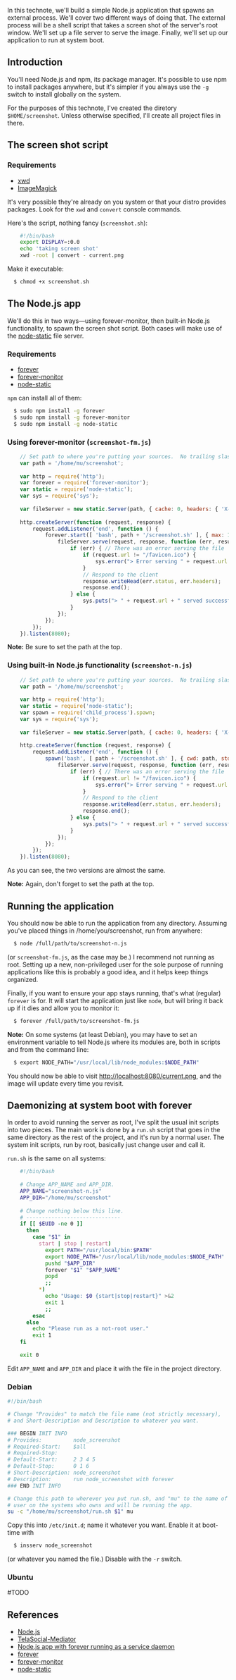 In this technote, we'll build a simple Node.js application that spawns an external process.  We'll cover two different ways of doing that.  The external process will be a shell script that takes a screen shot of the server's root window.  We'll set up a file server to serve the image.  Finally, we'll set up our application to run at system boot.


## Introduction

You'll need Node.js and npm, its package manager.  It's possible to use npm to install packages anywhere, but it's simpler if you always use the `-g` switch to install globally on the system.

For the purposes of this technote, I've created the diretory `$HOME/screenshot`.  Unless otherwise specified, I'll create all project files in there. 


## The screen shot script

### Requirements
* [xwd](http://www.xfree86.org/current/xwd.1.html)
* [ImageMagick](http://www.imagemagick.org/script/index.php)

It's very possible they're already on you system or that your distro provides packages.  Look for the `xwd` and `convert` console commands.

Here's the script, nothing fancy (`screenshot.sh`):

``` bash
    #!/bin/bash
    export DISPLAY=:0.0
    echo 'taking screen shot'
    xwd -root | convert - current.png
```

Make it executable:

``` bash
  $ chmod +x screenshot.sh
```


## The Node.js app

We'll do this in two ways&mdash;using forever-monitor, then built-in Node.js functionality, to spawn the screen shot script.  Both cases will make use of the [node-static](https://github.com/cloudhead/node-static) file server.

### Requirements
* [forever](https://github.com/nodejitsu/forever)
* [forever-monitor](https://github.com/nodejitsu/forever-monitor)
* [node-static](https://github.com/cloudhead/node-static)

`npm` can install all of them:

``` bash
  $ sudo npm install -g forever
  $ sudo npm install -g forever-monitor
  $ sudo npm install -g node-static
```

### Using forever-monitor (`screenshot-fm.js`)

``` js
    // Set path to where you're putting your sources.  No trailing slash!
    var path = '/home/mu/screenshot';
    
    var http = require('http');
    var forever = require('forever-monitor');
    var static = require('node-static');
    var sys = require('sys');
    
    var fileServer = new static.Server(path, { cache: 0, headers: { 'X-TelaSocial': 'hi' } });
    
    http.createServer(function (request, response) {
        request.addListener('end', function () {
            forever.start([ 'bash', path + '/screenshot.sh' ], { max: 1, cwd: path }).on('exit', function () {
                fileServer.serve(request, response, function (err, result) {
                    if (err) { // There was an error serving the file
                        if (request.url != "/favicon.ico") {
                            sys.error("> Error serving " + request.url + " - " + err.message);
                        }
                        // Respond to the client
                        response.writeHead(err.status, err.headers);
                        response.end();
                    } else {
                        sys.puts("> " + request.url + " served successfully");
                    }
                });
            });
        });
    }).listen(8080);
```

**Note:**  Be sure to set the path at the top.


### Using built-in Node.js functionality (`screenshot-n.js`)

``` js
    // Set path to where you're putting your sources.  No trailing slash!
    var path = '/home/mu/screenshot';
    
    var http = require('http');
    var static = require('node-static');
    var spawn = require('child_process').spawn;
    var sys = require('sys');
    
    var fileServer = new static.Server(path, { cache: 0, headers: { 'X-TelaSocial': 'hi' } });
    
    http.createServer(function (request, response) {
        request.addListener('end', function () {
            spawn('bash', [ path + '/screenshot.sh' ], { cwd: path, stdio: 'inherit' }).on('exit', function () {
                fileServer.serve(request, response, function (err, result) {
                    if (err) { // There was an error serving the file
                        if (request.url != "/favicon.ico") {
                            sys.error("> Error serving " + request.url + " - " + err.message);
                        }
                        // Respond to the client
                        response.writeHead(err.status, err.headers);
                        response.end();
                    } else {
                        sys.puts("> " + request.url + " served successfully");
                    }
                });
            });
        });
    }).listen(8080);
```

As you can see, the two versions are almost the same.

**Note:**  Again, don't forget to set the path at the top.


## Running the application

You should now be able to run the application from any directory.  Assuming you've placed things in /home/you/screenshot, run from anywhere:

``` bash
  $ node /full/path/to/screenshot-n.js
```

(or `screenshot-fm.js`, as the case may be.)  I recommend not running as root.  Setting up a new, non-privileged user for the sole purpose of running applications like this is probably a good idea, and it helps keep things organized.

Finally, if you want to ensure your app stays running, that's what (regular) `forever` is for.  It will start the application just like `node`, but will bring it back up if it dies and allow you to monitor it:

``` bash
  $ forever /full/path/to/screenshot-fm.js
```

**Note:**  On some systems (at least Debian), you may have to set an environment variable to tell Node.js where its modules are, both in scripts and from the command line:

``` bash
  $ export NODE_PATH="/usr/local/lib/node_modules:$NODE_PATH"
```

You should now be able to visit [http://localhost:8080/current.png](http://localhost:8080/current.png), and the image will update every time you revisit.


## Daemonizing at system boot with forever

In order to avoid running the server as root, I've split the usual init scripts into two pieces.  The main work is done by a `run.sh` script that goes in the same directory as the rest of the project, and it's run by a normal user.  The system init scripts, run by root, basically just change user and call it.

`run.sh` is the same on all systems:

``` bash
    #!/bin/bash
    
    # Change APP_NAME and APP_DIR.
    APP_NAME="screenshot-n.js"
    APP_DIR="/home/mu/screenshot"
    
    # Change nothing below this line.
    # ------------------------------
    if [[ $EUID -ne 0 ]]
      then
        case "$1" in
          start | stop | restart)
            export PATH="/usr/local/bin:$PATH"
            export NODE_PATH="/usr/local/lib/node_modules:$NODE_PATH"
            pushd "$APP_DIR"
            forever "$1" "$APP_NAME"
            popd
            ;;
          *)
            echo "Usage: $0 {start|stop|restart}" >&2
            exit 1
            ;;
        esac
      else
        echo "Please run as a not-root user."
        exit 1
    fi
    
    exit 0
```

Edit `APP_NAME` and `APP_DIR` and place it with the file in the project directory.

### Debian

``` bash
#!/bin/bash

# Change "Provides" to match the file name (not strictly necessary),
# and Short-Description and Description to whatever you want.

### BEGIN INIT INFO
# Provides:          node_screenshot
# Required-Start:    $all
# Required-Stop:
# Default-Start:     2 3 4 5
# Default-Stop:      0 1 6
# Short-Description: node_screenshot
# Description:       run node_screenshot with forever
### END INIT INFO

# Change this path to wherever you put run.sh, and "mu" to the name of the
# user on the systems who owns and will be running the app.
su -c "/home/mu/screenshot/run.sh $1" mu
```

Copy this into `/etc/init.d`; name it whatever you want.  Enable it at boot-time with

``` bash
  $ insserv node_screenshot
```

(or whatever you named the file.)  Disable with the `-r` switch.

### Ubuntu

#TODO


## References

* [Node.js](http://nodejs.org/)
* [TelaSocial-Mediator](https://github.com/taboca/TelaSocial-Mediator)
* [Node.js app with forever running as a service daemon](http://labs.telasocial.com/nodejs-forever-daemon/)
* [forever](https://github.com/nodejitsu/forever)
* [forever-monitor](https://github.com/nodejitsu/forever-monitor)
* [node-static](https://github.com/cloudhead/node-static)

